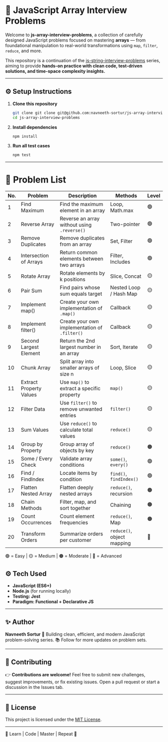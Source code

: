 # 🧩 JavaScript Array Interview Problems

Welcome to **js-array-interview-problems**, a collection of carefully designed JavaScript problems focused on mastering **arrays** — from foundational manipulation to real-world transformations using `map`, `filter`, `reduce`, and more.

This repository is a continuation of the [js-string-interview-problems](https://github.com/navneeth-sortur/js-strings-interview-problems) series, aiming to provide **hands-on practice with clean code, test-driven solutions, and time-space complexity insights.**

---

## ⚙️ Setup Instructions

1. **Clone this repository**

   ```bash
   git clone git clone git@github.com:navneeth-sortur/js-array-interview-problems.git
   cd js-array-interview-problems

   ```

2. **Install dependencies**

   ```bash
   npm install

   ```

3. **Run all test cases**
   ```bash
   npm test
   ```

---

# 🧠 Problem List

| No. | Problem                 | Description                                   | Methods                    | Level |
| --- | ----------------------- | --------------------------------------------- | -------------------------- | ----- |
| 1   | Find Maximum            | Find the maximum element in an array          | Loop, Math.max             | 🟢    |
| 2   | Reverse Array           | Reverse an array without using `.reverse()`   | Two-pointer                | 🟢    |
| 3   | Remove Duplicates       | Remove duplicates from an array               | Set, Filter                | 🟢    |
| 4   | Intersection of Arrays  | Return common elements between two arrays     | Filter, Includes           | 🟢    |
| 5   | Rotate Array            | Rotate elements by k positions                | Slice, Concat              | 🟡    |
| 6   | Pair Sum                | Find pairs whose sum equals target            | Nested Loop / Hash Map     | 🟡    |
| 7   | Implement map()         | Create your own implementation of `.map()`    | Callback                   | 🟡    |
| 8   | Implement filter()      | Create your own implementation of `.filter()` | Callback                   | 🟡    |
| 9   | Second Largest Element  | Return the 2nd largest number in an array     | Sort, Iterate              | 🟡    |
| 10  | Chunk Array             | Split array into smaller arrays of size n     | Loop, Slice                | 🟡    |
| 11  | Extract Property Values | Use `map()` to extract a specific property    | `map()`                    | 🟡    |
| 12  | Filter Data             | Use `filter()` to remove unwanted entries     | `filter()`                 | 🟡    |
| 13  | Sum Values              | Use `reduce()` to calculate total values      | `reduce()`                 | 🟡    |
| 14  | Group by Property       | Group array of objects by key                 | `reduce()`                 | 🟠    |
| 15  | Some / Every Check      | Validate array conditions                     | `some()`, `every()`        | 🟢    |
| 16  | Find / FindIndex        | Locate items by condition                     | `find()`, `findIndex()`    | 🟢    |
| 17  | Flatten Nested Array    | Flatten deeply nested arrays                  | `reduce()`, recursion      | 🟠    |
| 18  | Chain Methods           | Filter, map, and sort together                | Chaining                   | 🟠    |
| 19  | Count Occurrences       | Count element frequencies                     | `reduce()`, Map            | 🟠    |
| 20  | Transform Orders        | Summarize orders per customer                 | `reduce()`, object mapping | 🔴    |

🟢 = Easy | 🟡 = Medium | 🟠 = Moderate | 🔴 = Advanced

## ⚙️ Tech Used

- **JavaScript (ES6+)**
- **Node.js** (for running locally)
- **Testing: Jest**
- **Paradigm: Functional + Declarative JS**

---

## ✨ Author

**Navneeth Sortur**
🧩 Building clean, efficient, and modern JavaScript problem-solving series.
📚 Follow for more updates on problem sets.

---

## 🤝 Contributing

👉 **Contributions are welcome!**
Feel free to submit new challenges, suggest improvements, or fix existing issues.
Open a pull request or start a discussion in the Issues tab.

---

## 📄 License

This project is licensed under the [MIT License](LICENSE).

---

🚀 Learn | Code | Master | Repeat 💪
